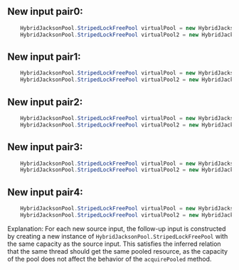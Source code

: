 ## New input pair0:
```java
    HybridJacksonPool.StripedLockFreePool virtualPool = new HybridJacksonPool.StripedLockFreePool(0);
    HybridJacksonPool.StripedLockFreePool virtualPool2 = new HybridJacksonPool.StripedLockFreePool(0);
```

## New input pair1:
```java
    HybridJacksonPool.StripedLockFreePool virtualPool = new HybridJacksonPool.StripedLockFreePool(1);
    HybridJacksonPool.StripedLockFreePool virtualPool2 = new HybridJacksonPool.StripedLockFreePool(1);
```

## New input pair2:
```java
    HybridJacksonPool.StripedLockFreePool virtualPool = new HybridJacksonPool.StripedLockFreePool(Integer.MAX_VALUE);
    HybridJacksonPool.StripedLockFreePool virtualPool2 = new HybridJacksonPool.StripedLockFreePool(Integer.MAX_VALUE);
```

## New input pair3:
```java
    HybridJacksonPool.StripedLockFreePool virtualPool = new HybridJacksonPool.StripedLockFreePool(-1);
    HybridJacksonPool.StripedLockFreePool virtualPool2 = new HybridJacksonPool.StripedLockFreePool(-1);
```

## New input pair4:
```java
    HybridJacksonPool.StripedLockFreePool virtualPool = new HybridJacksonPool.StripedLockFreePool(5);
    HybridJacksonPool.StripedLockFreePool virtualPool2 = new HybridJacksonPool.StripedLockFreePool(5);
```

Explanation:
For each new source input, the follow-up input is constructed by creating a new instance of `HybridJacksonPool.StripedLockFreePool` with the same capacity as the source input. This satisfies the inferred relation that the same thread should get the same pooled resource, as the capacity of the pool does not affect the behavior of the `acquirePooled` method.

